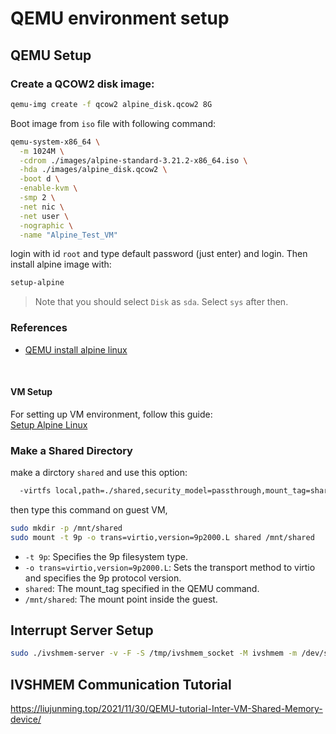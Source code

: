 # QEMU environment setup

## QEMU Setup

### Create a QCOW2 disk image:
```sh
qemu-img create -f qcow2 alpine_disk.qcow2 8G
```

Boot image from `iso` file with following command:

```sh
qemu-system-x86_64 \
  -m 1024M \
  -cdrom ./images/alpine-standard-3.21.2-x86_64.iso \
  -hda ./images/alpine_disk.qcow2 \
  -boot d \
  -enable-kvm \
  -smp 2 \
  -net nic \
  -net user \
  -nographic \
  -name "Alpine_Test_VM"
```

login with id `root` and type default password (just enter) and login. Then install alpine image with:

```sh
setup-alpine
```

> Note that you should select `Disk` as `sda`. Select `sys` after then.

### References
- [QEMU install alpine linux](https://daehee87.tistory.com/182)

<br/>

#### VM Setup

For setting up VM environment, follow this guide:
<br/>
[Setup Alpine Linux](./docs/setup_alpine.md)



### Make a Shared Directory

make a dirctory `shared` and use this option:

```sh
  -virtfs local,path=./shared,security_model=passthrough,mount_tag=shared \
```

then type this command on guest VM,

```sh
sudo mkdir -p /mnt/shared
sudo mount -t 9p -o trans=virtio,version=9p2000.L shared /mnt/shared
```

- `-t 9p`: Specifies the 9p filesystem type.
- `-o trans=virtio,version=9p2000.L`: Sets the transport method to virtio and specifies the 9p protocol version.
- `shared`: The mount_tag specified in the QEMU command.
- `/mnt/shared`: The mount point inside the guest.


## Interrupt Server Setup

```sh
sudo ./ivshmem-server -v -F -S /tmp/ivshmem_socket -M ivshmem -m /dev/shm -l 1M -n 1
```



## IVSHMEM Communication Tutorial

https://liujunming.top/2021/11/30/QEMU-tutorial-Inter-VM-Shared-Memory-device/





